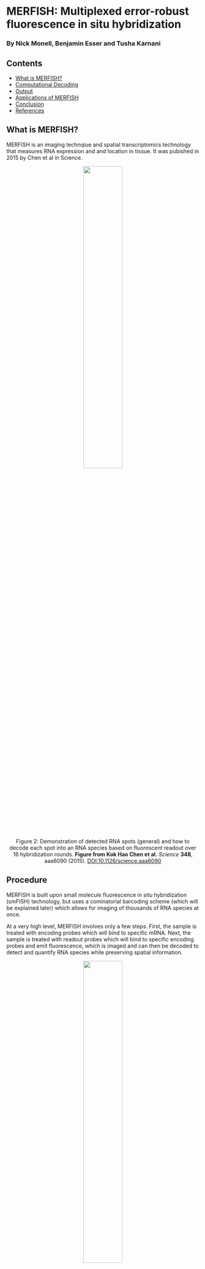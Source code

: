 # MERFISH: Multiplexed error-robust fluorescence in situ hybridization
### By Nick Monell, Benjamin Esser and Tusha Karnani

## Contents
* [What is MERFISH?](#what-is-merfish)
* [Computational Decoding](#computational-decoding)
* [Output](#output)
* [Applications of MERFISH](#applications-of-merfish)
* [Conclusion](#conclusion)
* [References](#references)

## What is MERFISH?
MERFISH is an imaging technqiue and spatial transcriptomics technology that measures RNA expression and and location in tissue. It was pubished in 2015 by Chen et al in Science.

<div align="center">
<img src="https://raw.githubusercontent.com/tkarnani/BENG183_2024Fall_Applied-Genomic-Technologies/main/Final_Paper/Group_9_MERFISH/Images/overview.jpeg" width="45%" style="display: block; margin: auto;"/>
Figure 2: Demonstration of detected RNA spots (general) and how to decode each spot into an RNA species based on fluorescent readout over 16 hybridization rounds. <b> Figure from Kok Hao Chen et al.</b> <i>Science</i> <b>348</b>, aaa6090 (2015). <a href="https://doi.org/10.1126/science.aaa6090">DOI:10.1126/science.aaa6090</a>
</div>

## Procedure
MERFISH is built upon small molecule fluorescence in situ hybridization (smFISH) technology, but uses a cominatorial barcoding scheme (which will be explained later) which allows for imaging of thousands of RNA species at once.

At a very high level, MERFISH involves only a few steps. First, the sample is treated with encoding probes which will bind to specific mRNA. Next, the sample is treated with readout probes which will bind to specific encoding probes and emit fluorescence, which is imaged and can then be decoded to detect and quantify RNA species while preserving spatial information.

<div align="center">
<img src="https://raw.githubusercontent.com/tkarnani/BENG183_2024Fall_Applied-Genomic-Technologies/main/Final_Paper/Group_9_MERFISH/Images/probes.jpeg" width="45%" style="display: block; margin: auto;"/>
Figure 2: Encoding probes, made up of target and readout sequences, bind RNA species as well as readout probes over successive rounds of readout hybridization. <b> Figure from Moffit et al.</b> <i>PNAS</i> <b>113</b>, 1612826113 (2016). <a href="https://doi.org/10.1073/pnas.1612826113">DOI:10.1073/pnas.1612826113</a>
</div>

Encoding probes contain
  1. target sequence: RNA sequence complementary to the mRNA that encoding probe is measuring
  2. readout sequences: RNA sequence complementary to a specific fluorescently labeled readout probe

All of the encoding probes with the same target sequence, when put together, will have a unique combination of readout sequences and will therefore bind a unique combination of fluorescently labeled readout probes. Therefore, each mRNA species that we want to measure will have its own fluorescent fingerprint that we can use to identify it.

After binding our encoding probes to the sample's mRNA, we treat our sample with each of our fluorescently labeled readout probes.
Between readout probes, we take an image to record the fluorescence coming from the sample and then treat with photobleach to wash away the bound readout probes.

## Computational Decoding
MERFISH utilizes a high-throughput encoding system to differentiate between hundreds to thousands of RNA species in a single experiment. The encoding system is as follows:

* We will assign an 'n-bit' binary string to each RNA species where n is the number of imaging rounds in our procedure. Each round will correspond to either a 1 (fluorescence detected) or 0 (no fluorescence) on an RNA based on if a fluorescently labeled probe is attached to that RNA. For example, if we wanted to encode the gene ACTC1 and used 12 imaging rounds, we would use a string of twelve 1's and 0's that may look like `010010101000`, indicating that we expect a fluorescent readout in imaging rounds 2, 5, 7, and 9 at every spatial position where the ACTC1 gene is located
* Important to note, RNA may be scattered everywhere on the surface we are imaging. If the goal is to determine both the count and spatial location of many different types of RNA, we must first locate where each RNA is (generally) and then identify which species is in each position. Locating the general RNA position is as easy as determining wherever there is a fluorescent peak in any imaging round. Determining which RNA it is depends on what readout we see over all imaging rounds for that position.
  
<div align="center">
<img src="https://raw.githubusercontent.com/tkarnani/BENG183_2024Fall_Applied-Genomic-Technologies/main/Final_Paper/Group_9_MERFISH/Images/encoding.jpg" width="45%" style="display: block; margin: auto;"/>

Figure 2: Demonstration of detected RNA spots (general) and how to decode each spot into an RNA species based on fluorescent readout over 16 hybridization rounds. <b> Figure from Kok Hao Chen et al.</b> <i>Science</i> <b>348</b>, aaa6090 (2015). <a href="https://doi.org/10.1126/science.aaa6090">DOI:10.1126/science.aaa6090</a>
</div>

* Considering all possible n-length binary strings, we can encode $2^n - 1$ gene species using this system (removing 1 for the string containing only 0's as this would be an undetectable position). This makes it highly scalable for multiplexing. This means the minimum number of imaging rounds we must perform, n, is $\log_2(x + 1)$ where x is the number of gene species we are interested in.
* For our encoding system, we will apply some "rule" to regulate which binary strings we can use to encode RNA species. Remember, MERFISH is Error Robust meaning if a probe doesn't bind properly in a particular hybridization round or fluorescent readout is unresolvable, we should still be able to determine which RNA species was there based on the rest of our code. One such system is Modified Hamming Distance 4 (MDH4), consisting of n-bit binary strings with a maximum of 4 'fluorescence-on' (1) bits that are at least different from any other string by 4-bit positions. Valid codes would be `000000001111` or `100100100100` while an invalid code may be `110001101010`. Because we know that each code is supposed to have 4 on-bits if there is any single-bit error we can correct it by referencing the readout with our codebook, finding which string position the error is in, and decoding which RNA species it is. 
The benefit of encoding and decoding in MERFISH is the redundancy and error correction, allowing us to resolve the count and position of every RNA species even in extensive datasets.
## Validation
The results of decoding should be validated to ensure we are confident in the RNA counts for each species.
#### Control Threshold
Within the encoding scheme designed for the experiment, encode several 'control words', or n-bit strings that follow the same encoding rules (MDH4, Reed-Muller, BCH, etc.) but do not encode for any RNA species. This means that we do not have any designed probe sequence for these codes, so their respective fluorescent readout should not appear in the data or we have made a misidentification. Generate a confidence score for each decoded readout, the maximum confidence for our control words is the confidence threshold we will use to flag other RNA detection. Any spots that have a confidence lower than this threshold are unreliable as they achieve the same confidence as known errors. 

<div align="center">
<img src="https://raw.githubusercontent.com/tkarnani/BENG183_2024Fall_Applied-Genomic-Technologies/main/Final_Paper/Group_9_MERFISH/Images/validation.jpg" width="30%" style="display: block; margin: auto;"/>

Figure 3: Comparison of confidence ratio between detected RNA (blue) and control words (red) with dashed line representing maximum confidence ratio of control words. <b> Figure from Kok Hao Chen et al.</b> <i>Science</i> <b>348</b>, aaa6090 (2015). <a href="https://doi.org/10.1126/science.aaa6090">DOI:10.1126/science.aaa6090</a>
</div>

#### RNA-Seq Reference
Use the counts for each RNA species as a form of validation. Compare the actual RNA counts for each species with a known method of RNA-seq. If copy numbers show a strong correlation, we have strong evidence of the method's accuracy.

## Output
The MERFISH approach allows parallelization of measurements of many individual RNA species and covariation analysis between different RNA species. 

#### Expression Covariation
Analysis of covariations in the expression levels of different genes can reveal which genes are coregulated and elucidate gene regulatory pathways. Using a heirarchical clustering approach, genes can be grouped based on the covariation of their expression analysis data. This can help recognize groups with substantially correlated expression patterns, i.e. they have more correlation in expression patterns with genes in the group compared to those outside. Gene ontology (GO) enrichment analysis can then further look into the functions of these genes and help identify correlated genes/pathways.
<div align="center">
<img src="https://raw.githubusercontent.com/tkarnani/BENG183_2024Fall_Applied-Genomic-Technologies/main/Final_Paper/Group_9_MERFISH/Images/correlation.png" width="45%" style="display: block; margin: auto;"/>

Figure 3: Matrix of the pairwise correlation coefficients of the cell-to-cell variation in expression for the measured genes, shown together with the hierarchical clustering tree. Two of the seven groups are enlarged on the right. <b> Figure from Kok Hao Chen et al.</b> <i>Science</i> <b>348</b>, aaa6090 (2015). <a href="https://doi.org/10.1126/science.aaa6090">DOI:10.1126/science.aaa6090</a>
</div>

#### Spatial Distribution
Some RNA transcripts enriched in the perinuclear region, some enriched in the cell periphery, and some scattered throughout the cell.
It determines the correlation coefficients for the spatial density profiles of all pairs of RNA species and organized these RNAs according to the pairwise correlations again using a hierarchical clustering approach.
The spatial pattern that observed reflects their cotranslational enrichment at the ER since they pass through the same/similar secretion pathways.
<div align="center">
<img src="https://raw.githubusercontent.com/tkarnani/BENG183_2024Fall_Applied-Genomic-Technologies/main/Final_Paper/Group_9_MERFISH/Images/spatial.jpeg" width="60%" style="display: block; margin: auto;"/>

Figure 4: Distinct spatial distributions of RNAs observed in the 140-gene measurements. <b> Figure from Kok Hao Chen et al.</b> <i>Science</i> <b>348</b>, aaa6090 (2015). <a href="https://doi.org/10.1126/science.aaa6090">DOI:10.1126/science.aaa6090</a>
</div>

After post-processing, MERFISH data can take various forms, for example represented as a 2D image with a large number of channels (associated with the measured gene set), as a list of points in space with attached gene count information (reconstructing single-cell RNAseq information combined with location), or simply as a long list of single mRNA molecules with their detected location.

## Applications of MERFISH
MERFISH (Multiplexed Error-Robust Fluorescence In Situ Hybridization) has revolutionized spatial transcriptomics by enabling the high-throughput and spatially resolved analysis of gene expression. Its ability to detect thousands of RNA species while preserving spatial context has found applications across various fields of biology and medicine.

<div align="center">
<img src="https://raw.githubusercontent.com/tkarnani/BENG183_2024Fall_Applied-Genomic-Technologies/main/Final_Paper/Group_9_MERFISH/Images/applications.png" width="45%" style="display: block; margin: auto;"/>

Figure 5: Left- Spatial distribution of all cell clusters in one mouse brain coronal section. Right- Spatial distribution of identified cells across a human lung cancer sample. <b> Figure from Developing Spatial Transcriptomics Data Analysis Solutions to Empower Researchers </b> <i>Vizgen</i>
</div>

#### Developmental Biology
- **Tissue Morphogenesis**: MERFISH reveals how gene expression drives the formation and differentiation of tissues during embryonic development.
- **Cell Lineage Tracing**: It enables the study of how single cells contribute to tissue formation, providing a spatial view of developmental trajectories.
#### Cancer Research
- **Tumor Microenvironment**: MERFISH maps gene expression in tumor and surrounding stromal cells, providing a spatial understanding of the tumor microenvironment.
It identifies interactions between cancer cells, immune cells, and other stromal components.
- **Understanding Metastasis**: By spatially resolving gene expression in metastatic tumors, MERFISH reveals pathways that cancer cells use to invade new tissues.
- **Therapeutic Targeting**: It helps pinpoint specific cell types or molecular pathways for targeted therapies, such as immune checkpoint inhibitors.
#### Infectious Diseases and Immunology
- **Host-Pathogen Interactions**: It helps study how pathogens interact with host cells, revealing spatial patterns of immune activation or suppression.
- **Response to Vaccines**: It helps assess immune responses to vaccines in different tissues by tracking spatial gene expression changes.

## Conclusion
MERFISH exemplifies the evolution of biological research tools, moving beyond standard sequencing to address not just the "what" but also the "where" of gene expression. This spatial resolution allows researchers to explore how cells interact within their native environments and how these interactions change during development, disease, or treatment.

## References
1. [Kok Hao Chen et al., Spatially resolved, highly multiplexed RNA profiling in single cells, Science](https://www.science.org/doi/10.1126/science.aaa6090)
2. [Miller et al., Space-feature measures on meshes for mapping spatial transcriptomics, Medical Image Analysis](https://www.sciencedirect.com/science/article/pii/S1361841523003286?casa_token=ZqXh4KXN5sEAAAAA:QbjS1rtmAQC0Vo4oWw7EceIGqjlB2ZW4n4OvEGTubU225DrdeRs8NogIdwxOdNJ_H1dix1b4mw#b73)
3. [Developing Spatial Transcriptomics Data Analysis Solutions to Empower Researchers, Vizgen](https://vizgen.com/developing-spatial-transcriptomics-data-analysis-solutions-to-empower-researchers/)
